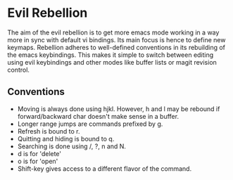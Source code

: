 # Evil Rebellion

The aim of the evil rebellion is to get more emacs mode working in a way more
in sync with default vi bindings.  Its main focus is hence to define new
keymaps.  Rebellion adheres to well-defined conventions in its rebuilding of
the emacs keybindings.  This makes it simple to switch between editing using
evil keybindings and other modes like buffer lists or magit revision control.

## Conventions

* Moving is always done using hjkl.  However, h and l may be rebound if
  forward/backward char doesn't make sense in a buffer.
* Longer range jumps are commands prefixed by g.
* Refresh is bound to r.
* Quitting and hiding is bound to q.
* Searching is done using /, ?, n and N.
* d is for 'delete'
* o is for 'open'
* Shift-key gives access to a different flavor of the command.

